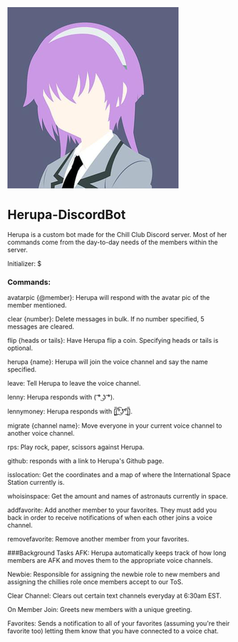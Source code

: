 ![alt text](https://github.com/MBarc/Herupa-DiscordBot/blob/master/herupaprofilepic.png)

# Herupa-DiscordBot
Herupa is a custom bot made for the Chill Club Discord server. Most of her commands come from the day-to-day needs of the members within the server.

Initializer: $

### Commands:

avatarpic {@member}: Herupa will respond with the avatar pic of the member mentioned.

clear {number}: Delete messages in bulk. If no number specified, 5 messages are cleared.

flip {heads or tails}: Have Herupa flip a coin. Specifying heads or tails is optional.

herupa {name}: Herupa will join the voice channel and say the name specified.

leave: Tell Herupa to leave the voice channel.

lenny: Herupa responds with ( ͡° ͜ʖ ͡°).

lennymoney: Herupa responds with [̲̅$̲̅(̲̅ ͡° ͜ʖ ͡°̲̅)̲̅$̲̅].

migrate {channel name}: Move everyone in your current voice channel to another voice channel.

rps: Play rock, paper, scissors against Herupa.

github: responds with a link to Herupa's Github page.

isslocation: Get the coordinates and a map of where the International Space Station currently is.

whoisinspace: Get the amount and names of astronauts currently in space.

addfavorite: Add another member to your favorites. They must add you back in order to receive notifications of when each other joins a voice channel.

removefavorite: Remove another member from your favorites.


###Background Tasks
AFK: Herupa automatically keeps track of how long members are AFK and moves them to the appropriate voice channels.

Newbie: Responsible for assigning the newbie role to new members and assigning the chillies role once members accept to our ToS.

Clear Channel: Clears out certain text channels everyday at 6:30am EST.

On Member Join: Greets new members with a unique greeting.

Favorites: Sends a notification to all of your favorites (assuming you're their favorite too) letting them know that you have connected to a voice chat.
